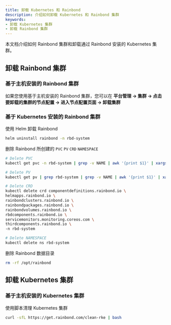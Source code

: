 ```yaml
---
title: 卸载 Kubernetes 和 Rainbond
description: 介绍如何卸载 Kubernetes 和 Rainbond 集群
keywords:
- 卸载 Kubernetes 集群
- 卸载 Rainbond 集群
---
```


本文档介绍如何 Rainbond 集群和卸载通过 Rainbond 安装的 Kubernetes 集群。

## 卸载 Rainbond 集群

### 基于主机安装的 Rainbond 集群

如果您使用基于主机安装的 Rainbond 集群，您可以在 **平台管理 -> 集群 -> 点击要卸载的集群的节点配置 -> 进入节点配置页面 -> 卸载集群**

### 基于 Kubernetes 安装的 Rainbond 集群

使用 Helm 卸载 Rainbond 

```bash
helm uninstall rainbond -n rbd-system 
```

删除 Rainbond 所创建的 `PVC` `PV` `CRD` `NAMESPACE` 

```bash
# Delete PVC
kubectl get pvc -n rbd-system | grep -v NAME | awk '{print $1}' | xargs kubectl delete pvc -n rbd-system

# Delete PV
kubectl get pv | grep rbd-system | grep -v NAME | awk '{print $1}' | xargs kubectl delete pv

# Delete CRD
kubectl delete crd componentdefinitions.rainbond.io \
helmapps.rainbond.io \
rainbondclusters.rainbond.io \
rainbondpackages.rainbond.io \
rainbondvolumes.rainbond.io \
rbdcomponents.rainbond.io \
servicemonitors.monitoring.coreos.com \
thirdcomponents.rainbond.io \
-n rbd-system

# Delete NAMESPACE
kubectl delete ns rbd-system
```

删除 Rainbond 数据目录

```bash
rm -rf /opt/rainbond
```

## 卸载 Kubernetes 集群

### 基于主机安装的 Kubernetes 集群

使用脚本清理 Kubernetes 集群

```bash
curl -sfL https://get.rainbond.com/clean-rke | bash
```
